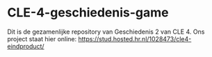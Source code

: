 # CLE-4-geschiedenis-game

Dit is de gezamenlijke repository van Geschiedenis 2 van CLE 4.
Ons project staat hier online: https://stud.hosted.hr.nl/1028473/cle4-eindproduct/

